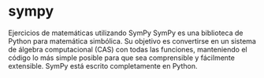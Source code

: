 # sympy
Ejercicios de matemáticas utilizando SymPy
SymPy es una biblioteca de Python para matemática simbólica. Su objetivo
 es convertirse en un sistema de álgebra computacional (CAS) con todas 
las funciones, manteniendo el código lo más simple posible para que sea 
comprensible y fácilmente extensible. SymPy está escrito completamente 
en Python.
